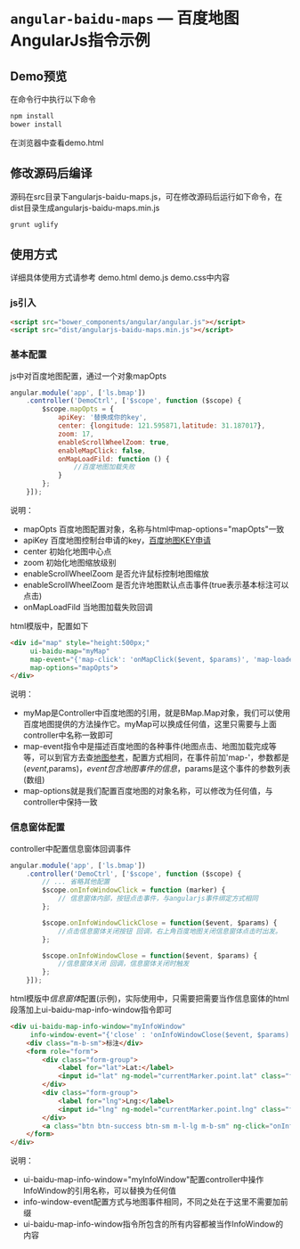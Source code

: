 # `angular-baidu-maps` — 百度地图AngularJs指令示例

## Demo预览

在命令行中执行以下命令
```cmd
npm install
bower install
```
在浏览器中查看demo.html

## 修改源码后编译

源码在src目录下angularjs-baidu-maps.js，可在修改源码后运行如下命令，在dist目录生成angularjs-baidu-maps.min.js
```cmd
grunt uglify
```


## 使用方式

详细具体使用方式请参考 demo.html demo.js demo.css中内容

### js引入
```html
<script src="bower_components/angular/angular.js"></script>
<script src="dist/angularjs-baidu-maps.min.js"></script>
```

### 基本配置

js中对百度地图配置，通过一个对象mapOpts
```js
angular.module('app', ['ls.bmap'])
    .controller('DemoCtrl', ['$scope', function ($scope) {
        $scope.mapOpts = {
            apiKey: '替换成你的key',
            center: {longitude: 121.595871,latitude: 31.187017},
            zoom: 17,
            enableScrollWheelZoom: true,
            enableMapClick: false,
            onMapLoadFild: function () {
                //百度地图加载失败
            }
        };
    }]);
```
说明：
* mapOpts 百度地图配置对象，名称与html中map-options="mapOpts"一致
* apiKey 百度地图控制台申请的key，[百度地图KEY申请](http://lbsyun.baidu.com/apiconsole/key/create)
* center 初始化地图中心点
* zoom   初始化地图缩放级别
* enableScrollWheelZoom   是否允许鼠标控制地图缩放
* enableScrollWheelZoom   是否允许地图默认点击事件(true表示基本标注可以点击)
* onMapLoadFild  当地图加载失败回调

html模版中，配置如下
```html
<div id="map" style="height:500px;"
     ui-baidu-map="myMap"
     map-event="{'map-click': 'onMapClick($event, $params)', 'map-loaded': 'onMapLoaded($event, $params)'}"
     map-options="mapOpts">
</div>
```
说明：
* myMap是Controller中百度地图的引用，就是BMap.Map对象，我们可以使用百度地图提供的方法操作它。myMap可以换成任何值，这里只需要与上面controller中名称一致即可
* map-event指令中是描述百度地图的各种事件(地图点击、地图加载完成等等，可以到官方去查[地图参考](http://lbsyun.baidu.com/cms/jsapi/reference/jsapi_reference.html#a0b0)，配置方式相同，在事件前加'map-'，参数都是($event,$params)，$event包含地图事件的信息，$params是这个事件的参数列表(数组)
* map-options就是我们配置百度地图的对象名称，可以修改为任何值，与controller中保持一致

### 信息窗体配置
controller中配置信息窗体回调事件
```js
angular.module('app', ['ls.bmap'])
    .controller('DemoCtrl', ['$scope', function ($scope) {
        // ... 省略其他配置
        $scope.onInfoWindowClick = function (marker) {
            // 信息窗体内部，按钮点击事件，与angularjs事件绑定方式相同
        };

        $scope.onInfoWindowClickClose = function($event, $params) {
            //点击信息窗体关闭按钮 回调，右上角百度地图关闭信息窗体点击时出发。
        };

        $scope.onInfoWindowClose = function($event, $params) {
            //信息窗体关闭 回调，信息窗体关闭时触发
        };
    }]);
```
html模版中*信息窗体*配置(示例)，实际使用中，只需要把需要当作信息窗体的html段落加上ui-baidu-map-info-window指令即可
```html
<div ui-baidu-map-info-window="myInfoWindow"
     info-window-event="{'close' : 'onInfoWindowClose($event, $params)','clickclose' : 'onInfoWindowClickClose($event, $params)'}">
    <div class="m-b-sm">标注</div>
    <form role="form">
        <div class="form-group">
            <label for="lat">Lat:</label>
            <input id="lat" ng-model="currentMarker.point.lat" class="form-control input-sm w-sm m-l-lg">
        </div>
        <div class="form-group">
            <label for="lng">Lng:</label>
            <input id="lng" ng-model="currentMarker.point.lng" class="form-control input-sm w-sm m-l-lg">
        </div>
        <a class="btn btn-success btn-sm m-l-lg m-b-sm" ng-click="onInfoWindowClick(currentMarker)">点我试试</a>
    </form>
</div>
```
说明：
* ui-baidu-map-info-window="myInfoWindow"配置controller中操作InfoWindow的引用名称，可以替换为任何值
* info-window-event配置方式与地图事件相同，不同之处在于这里不需要加前缀
* ui-baidu-map-info-window指令所包含的所有内容都被当作InfoWindow的内容